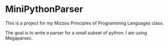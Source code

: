 # MiniPythonParser

This is a project for my Mizzou Principles of Programming Languages class.

The goal is to write a parser for a small subset of python. I am using Megaparsec.